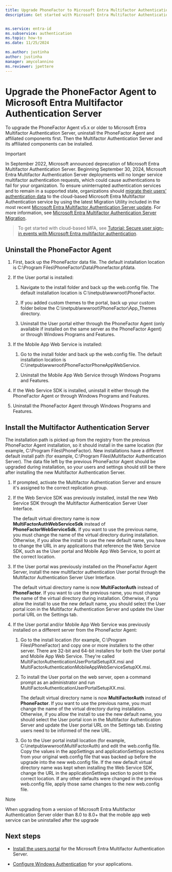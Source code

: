 ```yaml
---
title: Upgrade PhoneFactor to Microsoft Entra Multifactor Authentication Server
description: Get started with Microsoft Entra Multifactor Authentication Server when you upgrade from the older phonefactor agent.


ms.service: entra-id
ms.subservice: authentication
ms.topic: how-to
ms.date: 11/25/2024

ms.author: justinha
author: justinha
manager: amycolannino
ms.reviewer: jpettere
---
```

# Upgrade the PhoneFactor Agent to Microsoft Entra Multifactor Authentication Server

To upgrade the PhoneFactor Agent v5.x or older to Microsoft Entra Multifactor Authentication Server, uninstall the PhoneFactor Agent and affiliated components first. Then the Multifactor Authentication Server and its affiliated components can be installed.

> [!IMPORTANT]
> In September 2022, Microsoft announced deprecation of Microsoft Entra Multifactor Authentication Server. Beginning September 30, 2024, Microsoft Entra Multifactor Authentication Server deployments will no longer service multifactor authentication requests, which could cause authentications to fail for your organization. To ensure uninterrupted authentication services and to remain in a supported state, organizations should [migrate their users’ authentication data](how-to-migrate-mfa-server-to-mfa-user-authentication.md) to the cloud-based Microsoft Entra Multifactor Authentication service by using the latest Migration Utility included in the most recent [Microsoft Entra Multifactor Authentication Server update](https://www.microsoft.com/download/details.aspx?id=55849). For more information, see [Microsoft Entra Multifactor Authentication Server Migration](how-to-migrate-mfa-server-to-azure-mfa.md).  

> To get started with cloud-based MFA, see [Tutorial: Secure user sign-in events with Microsoft Entra multifactor authentication](tutorial-enable-azure-mfa.md).


## Uninstall the PhoneFactor Agent

1. First, back up the PhoneFactor data file. The default installation location is C:\Program Files\PhoneFactor\Data\Phonefactor.pfdata.

2. If the User portal is installed:
   1. Navigate to the install folder and back up the web.config file. The default installation location is C:\inetpub\wwwroot\PhoneFactor.

   2. If you added custom themes to the portal, back up your custom folder below the C:\inetpub\wwwroot\PhoneFactor\App_Themes directory.

   3. Uninstall the User portal either through the PhoneFactor Agent (only available if installed on the same server as the PhoneFactor Agent) or through Windows Programs and Features.

3. If the Mobile App Web Service is installed:

   1. Go to the install folder and back up the web.config file. The default installation location is C:\inetpub\wwwroot\PhoneFactorPhoneAppWebService.

   2. Uninstall the Mobile App Web Service through Windows Programs and Features.

4. If the Web Service SDK is installed, uninstall it either through the PhoneFactor Agent or through Windows Programs and Features.

5. Uninstall the PhoneFactor Agent through Windows Programs and Features.

<a name='install-the-multi-factor-authentication-server'></a>

<a name='install-the-multifactor-authentication-server'></a>

## Install the Multifactor Authentication Server

The installation path is picked up from the registry from the previous PhoneFactor Agent installation, so it should install in the same location (for example, C:\Program Files\PhoneFactor). New installations have a different default install path (for example, C:\Program Files\Multifactor Authentication Server). The data file left by the previous PhoneFactor Agent should be upgraded during installation, so your users and settings should still be there after installing the new Multifactor Authentication Server.

1. If prompted, activate the Multifactor Authentication Server and ensure it's assigned to the correct replication group.

2. If the Web Service SDK was previously installed, install the new Web Service SDK through the Multifactor Authentication Server User Interface.

   The default virtual directory name is now **MultiFactorAuthWebServiceSdk** instead of **PhoneFactorWebServiceSdk**. If you want to use the previous name, you must change the name of the virtual directory during installation. Otherwise, if you allow the install to use the new default name, you have to change the URL in any applications that reference the Web Service SDK, such as the User portal and Mobile App Web Service, to point at the correct location.

3. If the User portal was previously installed on the PhoneFactor Agent Server, install the new multifactor authentication User portal through the Multifactor Authentication Server User Interface.

   The default virtual directory name is now **MultiFactorAuth** instead of **PhoneFactor**. If you want to use the previous name, you must change the name of the virtual directory during installation. Otherwise, if you allow the install to use the new default name, you should select the User portal icon in the Multifactor Authentication Server and update the User portal URL on the Settings tab.

4. If the User portal and/or Mobile App Web Service was previously installed on a different server from the PhoneFactor Agent:

   1. Go to the install location (for example, C:\Program Files\PhoneFactor) and copy one or more installers to the other server. There are 32-bit and 64-bit installers for both the User portal and Mobile App Web Service. They're called MultiFactorAuthenticationUserPortalSetupXX.msi and MultiFactorAuthenticationMobileAppWebServiceSetupXX.msi.

   2. To install the User portal on the web server, open a command prompt as an administrator and run MultiFactorAuthenticationUserPortalSetupXX.msi.

      The default virtual directory name is now **MultiFactorAuth** instead of **PhoneFactor**. If you want to use the previous name, you must change the name of the virtual directory during installation. Otherwise, if you allow the install to use the new default name, you should select the User portal icon in the Multifactor Authentication Server and update the User portal URL on the Settings tab. Existing users need to be informed of the new URL.

   3. Go to the User portal install location (for example, C:\inetpub\wwwroot\MultiFactorAuth) and edit the web.config file. Copy the values in the appSettings and applicationSettings sections from your original web.config file that was backed up before the upgrade into the new web.config file. If the new default virtual directory name was kept when installing the Web Service SDK, change the URL in the applicationSettings section to point to the correct location. If any other defaults were changed in the previous web.config file, apply those same changes to the new web.config file.

> [!NOTE]
> When upgrading from a version of Microsoft Entra Multifactor Authentication Server older than 8.0 to 8.0+ that the mobile app web service can be uninstalled after the upgrade

## Next steps

- [Install the users portal](howto-mfaserver-deploy-userportal.md) for the Microsoft Entra Multifactor Authentication Server.

- [Configure Windows Authentication](howto-mfaserver-windows.md) for your applications. 

